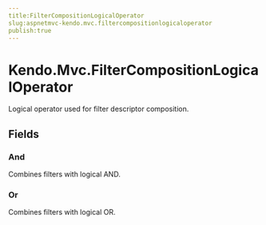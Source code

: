 ```yaml
---
title:FilterCompositionLogicalOperator
slug:aspnetmvc-kendo.mvc.filtercompositionlogicaloperator
publish:true
---
```


# Kendo.Mvc.FilterCompositionLogicalOperator

Logical operator used for filter descriptor composition.

## Fields

### And
Combines filters with logical AND.

### Or
Combines filters with logical OR.